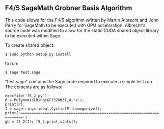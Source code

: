 ## F4/5 SageMath Grobner Basis Algorithm

This code allows for the F4/5 algorithm written by Martin Albrecht and John Perry for SageMath to be executed with GPU acceleration. Albrecht's source code was modified to allow for the static CUDA shared object library to be executed within Sage.

To create shared object:

`$ sudo python setup.py install`

to run:

`$ sage test.sage`

"test.sage" contains the Sage code required to execute a simple test run. The contents are as follows:


`execfile('f5_2.py');`<br/>
`P = PolynomialRing(GF(32003),4,'x');`<br/>
`print(P);`<br/>
`I = sage.rings.ideal.Cyclic(P).homogenize();`<br/>
`print('=======================================================================')`<br/>
`gb = f5_2(I); f5_2.print_stats();`